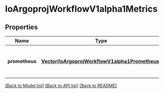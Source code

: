 # IoArgoprojWorkflowV1alpha1Metrics


## Properties
Name | Type | Description | Notes
------------ | ------------- | ------------- | -------------
**prometheus** | [**Vector{IoArgoprojWorkflowV1alpha1Prometheus}**](IoArgoprojWorkflowV1alpha1Prometheus.md) | Prometheus is a list of prometheus metrics to be emitted | [default to nothing]


[[Back to Model list]](../README.md#models) [[Back to API list]](../README.md#api-endpoints) [[Back to README]](../README.md)


